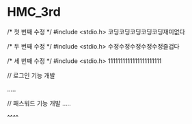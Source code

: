 # HMC_3rd

/* 첫 번째 수정 */
#include <stdio.h>
코딩코딩코딩코딩코딩재미없다

/* 두 번째 수정 */
#include <stdio.h>
수정수정수정수정수정즐겁다

/* 세 번째 수정 */
#include <stdio.h>
1111111111111111111111

// 로그인 기능 개발

.....

// 패스워드 기능 개발 .....

^^^^
